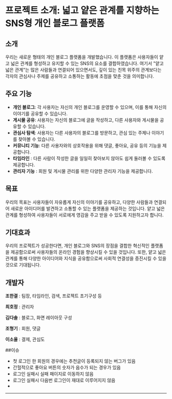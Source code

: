 # 프로젝트 소개: 넓고 얕은 관계를 지향하는 SNS형 개인 블로그 플랫폼

## 소개
우리는 새로운 형태의 개인 블로그 플랫폼을 개발했습니다. 
이 플랫폼은 사용자들이 얕고 넓은 관계를 형성하고 유지할 수 있는 SNS의 요소를 결합하였습니다. 
여기서 "얕고 넓은 관계"는 많은 사람들과 연결되어 있으면서도, 깊이 있는 친목 위주의 관계보다는 각자의 관심사나 주제를 공유하고 소통하는 활동에 초점을 맞춘 것을 의미합니다.

## 주요 기능
- **개인 블로그**: 각 사용자는 자신의 개인 블로그를 운영할 수 있으며, 이를 통해 자신의 이야기를 공유할 수 있습니다.
- **게시물 공유**: 사용자는 자신의 블로그에 글을 작성하고, 다른 사용자와 게시물을 공유할 수 있습니다.
- **관심사 탐색**: 사용자는 다른 사용자의 블로그를 방문하고, 관심 있는 주제나 이야기를 찾아볼 수 있습니다.
- **커뮤니티 기능**: 다른 사용자와의 상호작용을 위해 댓글, 좋아요, 공유 등의 기능을 제공합니다.
- **타임라인** : 다른 사람이 작성한 글을 일일히 찾아보지 않아도 쉽게 둘러볼 수 있도록 제공합니다.
- **관리자 기능** : 회원 및 게시물 관리를 위한 다양한 관리자 기능을 제공합니다.

## 목표
우리의 목표는 사용자들이 자유롭게 자신의 이야기를 공유하고, 다양한 사람들과 연결되어 새로운 아이디어를 발견하고 소통할 수 있는 플랫폼을 제공하는 것입니다. 
얕고 넓은 관계를 형성하여 사용자들이 서로에게 영감을 주고 받을 수 있도록 지원하고자 합니다.

## 기대효과
우리의 프로젝트가 성공한다면, 개인 블로그와 SNS의 장점을 결합한 혁신적인 플랫폼을 제공함으로써 사용자들의 온라인 경험을 향상시킬 수 있을 것입니다. 
또한, 얕고 넓은 관계를 통해 다양한 아이디어와 지식을 공유함으로써 사회적 연결성을 증진시킬 수 있을 것으로 기대됩니다.

## 개발자
**조한결** : 팀장, 타임라인, 검색, 프로젝트 초기구성 등

**최호정** : 관리자

**김다솔** : 블로그, 화면 레이아웃 구성

**조형기** : 회원, 댓글

**이소율** : 결제, 관심도

##이슈
- 첫 로그인 한 회원의 경우에는 추천글이 등록되지 않는 버그가 있음
- 간헐적으로 좋아요 버튼의 숫자가 음수가 되는 경우가 있음
- 로그인 실패시 실패 패이지로 이동하지 않음
- 로그인 실패시 다음번 로그인이 재대로 이루어지지 않음
- 
---

